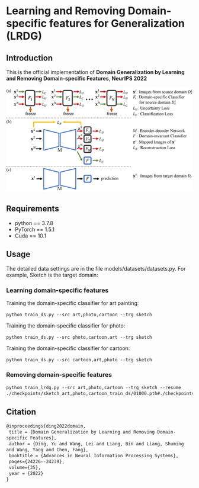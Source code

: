 # Learning and Removing Domain-specific features for Generalization (LRDG)

## Introduction

This is the official implementation of
**Domain Generalization by Learning and Removing Domain-specific Features**, **NeurIPS 2022**

<img src="figures/lrdg.png" width="700">

## Requirements

- python == 3.7.8
- PyTorch == 1.5.1
- Cuda == 10.1

## Usage

The detailed data settings are in the file models/datasets/datasets.py.
For example, Sketch is the target domain:

### Learning domain-specific features

 Training the domain-specific classifier for art painting:
```
python train_ds.py --src art,photo,cartoon --trg sketch
```
 Training the domain-specific classifier for photo:
```
python train_ds.py --src photo,cartoon,art --trg sketch
```
Training the domain-specific classifier for cartoon:
```
python train_ds.py --src cartoon,art,photo --trg sketch
```

### Removing domain-specific features
```
python train_lrdg.py --src art,photo,cartoon --trg sketch --resume ./checkpoints/sketch_art,photo,cartoon_train_ds/01000.pth#./checkpoints/sketch_photo,cartoon,art_train_ds/01000.pth#./checkpoints/sketch_cartoon,art,photo_train_ds/01000.pth
```

## Citation

```
@inproceedings{ding2022domain,
 title = {Domain Generalization by Learning and Removing Domain-specific Features},
 author = {Ding, Yu and Wang, Lei and Liang, Bin and Liang, Shuming and Wang, Yang and Chen, Fang},
 booktitle = {Advances in Neural Information Processing Systems},
 pages={24226--24239},
 volume={35},
 year = {2022}
}
```
